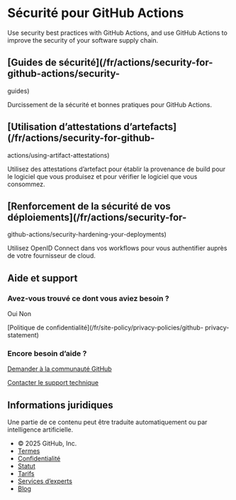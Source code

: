 # Sécurité pour GitHub Actions

Use security best practices with GitHub Actions, and use GitHub Actions to
improve the security of your software supply chain.

## [Guides de sécurité](/fr/actions/security-for-github-actions/security-
guides)

Durcissement de la sécurité et bonnes pratiques pour GitHub Actions.

## [Utilisation d’attestations d’artefacts](/fr/actions/security-for-github-
actions/using-artifact-attestations)

Utilisez des attestations d’artefact pour établir la provenance de build pour
le logiciel que vous produisez et pour vérifier le logiciel que vous
consommez.

## [Renforcement de la sécurité de vos déploiements](/fr/actions/security-for-
github-actions/security-hardening-your-deployments)

Utilisez OpenID Connect dans vos workflows pour vous authentifier auprès de
votre fournisseur de cloud.

## Aide et support

### Avez-vous trouvé ce dont vous aviez besoin ?

Oui Non

[Politique de confidentialité](/fr/site-policy/privacy-policies/github-
privacy-statement)

### Encore besoin d’aide ?

[Demander à la communauté
GitHub](https://github.com/orgs/community/discussions)

[Contacter le support technique](https://support.github.com)

## Informations juridiques

Une partie de ce contenu peut être traduite automatiquement ou par
intelligence artificielle.

  * © 2025 GitHub, Inc.
  * [Termes](/fr/site-policy/github-terms/github-terms-of-service)
  * [Confidentialité](/fr/site-policy/privacy-policies/github-privacy-statement)
  * [Statut](https://www.githubstatus.com/)
  * [Tarifs](https://github.com/pricing)
  * [Services d’experts](https://services.github.com)
  * [Blog](https://github.blog)

